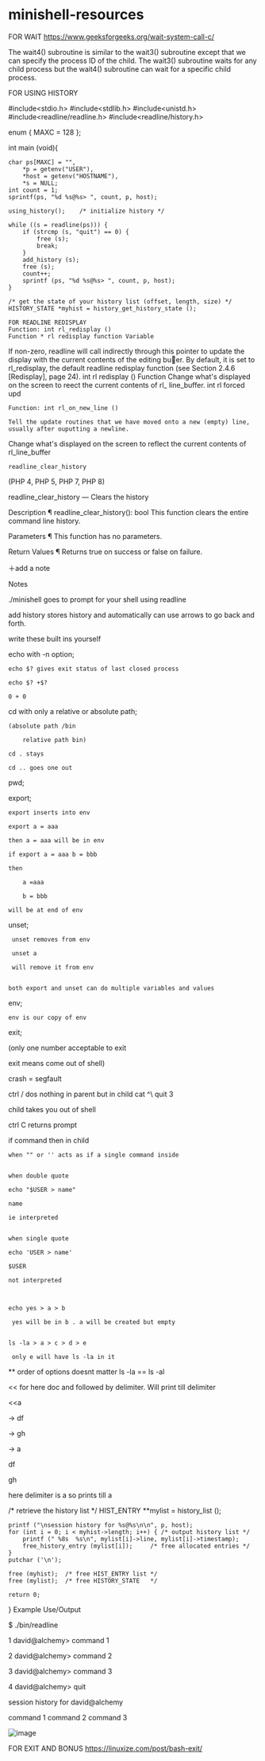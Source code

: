 # minishell-resources
FOR WAIT
https://www.geeksforgeeks.org/wait-system-call-c/

The wait4() subroutine is similar to the wait3() subroutine except that we can specify the process ID of the child. The wait3() subroutine waits for any child process but the wait4() subroutine can wait for a specific child process.

FOR USING HISTORY

#include<stdio.h>
#include<stdlib.h>
#include<unistd.h>
#include<readline/readline.h>
#include<readline/history.h>

enum { MAXC = 128 };

int main (void){

    char ps[MAXC] = "", 
        *p = getenv("USER"),
        *host = getenv("HOSTNAME"),
        *s = NULL; 
    int count = 1;
    sprintf(ps, "%d %s@%s> ", count, p, host);

    using_history();    /* initialize history */

    while ((s = readline(ps))) {
        if (strcmp (s, "quit") == 0) {
            free (s);
            break;
        }
        add_history (s);
        free (s);
        count++;
        sprintf (ps, "%d %s@%s> ", count, p, host);
    }

    /* get the state of your history list (offset, length, size) */
    HISTORY_STATE *myhist = history_get_history_state ();
    
    FOR READLINE REDISPLAY
    Function: int rl_redisplay ()
    Function * rl redisplay function Variable
If non-zero, readline will call indirectly through this pointer to update the
display with the current contents of the editing buer. By default, it is set
to rl_redisplay, the default readline redisplay function (see Section 2.4.6
[Redisplay], page 24).
int rl redisplay () Function
Change what's displayed on the screen to reect the current contents of rl_
line_buffer. int rl forced upd
    
    Function: int rl_on_new_line ()

    Tell the update routines that we have moved onto a new (empty) line, usually after ouputting a newline.
Change what's displayed on the screen to reflect the current contents of rl_line_buffer
    
    readline_clear_history
(PHP 4, PHP 5, PHP 7, PHP 8)

readline_clear_history — Clears the history

Description ¶
readline_clear_history(): bool
This function clears the entire command line history.

Parameters ¶
This function has no parameters.

Return Values ¶
Returns true on success or false on failure.

＋add a note


   Notes 
   
   ./minishell goes to prompt for your shell using readline
   
   add history stores history and automatically can use arrows to go back and forth.
   
   write these built ins yourself
   
   echo with -n option;
   
    echo $? gives exit status of last closed process
    
    echo $? +$?
    
    0 + 0
    
   cd with only a relative or absolute path;
   
    (absolute path /bin
    
        relative path bin)
        
    cd . stays
    
    cd .. goes one out
    
   pwd;
   
   export;
   
    export inserts into env
    
    export a = aaa
    
    then a = aaa will be in env
    
    if export a = aaa b = bbb
    
    then
    
        a =aaa
        
        b = bbb
        
    will be at end of env
    
   unset;
   
     unset removes from env
     
     unset a 
     
     will remove it from env
     
    
    both export and unset can do multiple variables and values
    
   env;
   
    env is our copy of env
    
   exit;
   
   (only one number acceptable to exit
   
   exit means come out of shell)
   
    
   crash = segfault
   
   
    
   ctrl / dos nothing in parent but in child cat ^\ quit 3
   
   child takes you out of shell
   
    
   ctrl C returns prompt
   
   if command then in child
   
    
    when "" or '' acts as if a single command inside
    
    
    when double quote
    
    echo "$USER > name"
    
    name
    
    ie interpreted
    
    
    when single quote
    
    echo 'USER > name'
    
    $USER
    
    not interpreted
    
     
     
    echo yes > a > b
    
     yes will be in b . a will be created but empty
     
    
    ls -la > a > c > d > e
    
     only e will have ls -la in it
     
  ** order of options doesnt matter ls -la == ls -al
  
  
  << for here doc and followed by delimiter. Will print till delimiter
  
  
  <<a
      
  -> df
    
  -> gh
    
  -> a
    
    
 df
    
 gh
    
    
 here delimiter is a so prints till a
    
  
    
    
    
    
    
    
   
   
   /* retrieve the history list */
    HIST_ENTRY **mylist = history_list ();

    printf ("\nsession history for %s@%s\n\n", p, host);
    for (int i = 0; i < myhist->length; i++) { /* output history list */
        printf (" %8s  %s\n", mylist[i]->line, mylist[i]->timestamp);
        free_history_entry (mylist[i]);     /* free allocated entries */
    }
    putchar ('\n');

    free (myhist);  /* free HIST_ENTRY list */
    free (mylist);  /* free HISTORY_STATE   */

    return 0;
}
Example Use/Output

$ ./bin/readline

1 david@alchemy> command 1

2 david@alchemy> command 2

3 david@alchemy> command 3

4 david@alchemy> quit

session history for david@alchemy

 command 1
 command 2
 command 3
 
 ![image](https://user-images.githubusercontent.com/82111543/221842357-78a06cf1-9382-4210-a349-624b395b9bd5.png)
 
 FOR EXIT AND BONUS
 https://linuxize.com/post/bash-exit/
